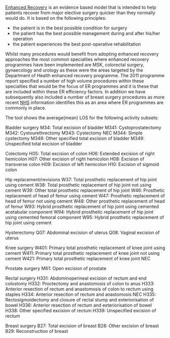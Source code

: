 [Enhanced Recovery][1] is an evidence based model that is intended to help patients recover from major elective surgery quicker than they normally would do. It is based on the following principles:

[1]: https://www.gov.uk/government/publications/enhanced-recovery-partnership-programme

- the patient is in the best possible condition for surgery
- the patient has the best possible management during and after his/her operation
- the patient experiences the best post-operative rehabilitation

Whilst many procedures would benefit from adopting enhanced recovery approaches the most common specialties where enhanced recovery programmes have been implemented are MSK, colorectal surgery, gynaecology and urology as these were the areas targeted by the Department of Health enhanced recovery programme. The 2011 programme report specified a number of high volume procedures within these specialties that would be the focus of ER programmes and it is these that are included within these ER efficiency factors. In addition we have subsequently also included a number of breast surgery procedures as more recent [NHS][2] information identifies this as an area where ER programmes are commonly in place.

[2]: https://www.nhs.uk/conditions/enhanced-recovery/

The tool shows the average(mean) LOS for the following activity subsets:

Bladder surgery
M34: Total excision of bladder
M341: Cystoprostatectomy
M342: Cystourethrectomy
M343: Cystectomy NEC
M344: Simple cystectomy
M348: Other specified total excision of bladder
M349: Unspecified total excision of bladder

Colectomy
H05: Total excision of colon
H06: Extended excision of right hemicolon
H07: Other excision of right hemicolon
H08: Excision of transverse colon
H09: Excision of left hemicolon
H10: Excision of sigmoid colon

Hip replacement/revisions
W37: Total prosthetic replacement of hip joint using cement
W38: Total prosthetic replacement of hip joint not using cement
W39: Other total prosthetic replacement of hip joint
W46: Prosthetic replacement of head of femur using cement
W47: Prosthetic replacement of head of femur not using cement
W48: Other prosthetic replacement of head of femur
W93: Hybrid prosthetic replacement of hip joint using cemented acetabular component
W94: Hybrid prosthetic replacement of hip joint using cemented femoral component
W95: Hybrid prosthetic replacement of hip joint using cement

Hysterectomy
Q07: Abdominal excision of uterus
Q08: Vaginal excision of uterus

Knee surgery
W401: Primary total prosthetic replacement of knee joint using cement
W411: Primary total prosthetic replacement of knee joint not using cement
W421: Primary total prosthetic replacement of knee joint NEC

Prostate surgery
M61: Open excision of prostate

Rectal surgery
H331: Abdominoperineal excision of rectum and end colostomy
H332: Proctectomy and anastomosis of colon to anus
H333: Anterior resection of rectum and anastomosis of colon to rectum using staples
H334: Anterior resection of rectum and anastomosis NEC
H335: Rectosigmoidectomy and closure of rectal stump and exteriorisation of bowel
H336: Anterior resection of rectum and exteriorisation of bowel
H338: Other specified excision of rectum
H339: Unspecified excision of rectum

Breast surgery
B27: Total excision of breast
B28: Other excision of breast
B29: Reconstruction of breast

